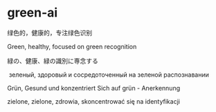# green-ai
绿色的，健康的，专注绿色识别

Green, healthy, focused on green recognition

緑の、健康、緑の識別に専念する

 зеленый, здоровый и сосредоточенный на зеленой распознавании 
 
Grün, Gesund und konzentriert Sich auf grün - Anerkennung

zielone, zielone, zdrowia, skoncentrować się na identyfikacji

